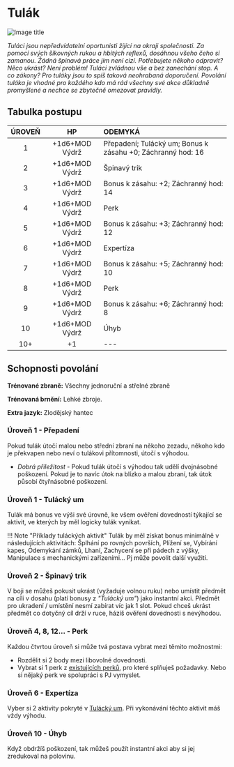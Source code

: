 # Tulák

![Image title](/assets/classes/rogue.webp)

*Tuláci jsou nepředvídatelní oportunisti žijící na okraji společnosti. Za pomocí svých šikovných rukou a hbitých reflexů, dosáhnou všeho čeho si zamanou. Žádná špinavá práce jim není cizí. Potřebujete někoho odpravit? Něco ukrást? Není problém! Tuláci zvládnou vše a bez zanechání stop. A co zákony? Pro tuláky jsou to spíš taková neohrabaná doporučení. Povolání tuláka je vhodné pro každého kdo má rád všechny své akce důkladně promyšlené a nechce se zbytečně omezovat pravidly.*

## Tabulka postupu

| ÚROVEŇ |       HP       | ODEMYKÁ                                                     |
| :----: | :------------: | :---------------------------------------------------------- |
|   1    | +1d6+MOD Výdrž | Přepadení; Tulácký um; Bonus k zásahu +0; Záchranný hod: 16 |
|   2    | +1d6+MOD Výdrž | Špinavý trik                                                |
|   3    | +1d6+MOD Výdrž | Bonus k zásahu: +2; Záchranný hod: 14                       |
|   4    | +1d6+MOD Výdrž | Perk                                                        |
|   5    | +1d6+MOD Výdrž | Bonus k zásahu: +3; Záchranný hod: 12                       |
|   6    | +1d6+MOD Výdrž | Expertíza                                                   |
|   7    | +1d6+MOD Výdrž | Bonus k zásahu: +5; Záchranný hod: 10                       |
|   8    | +1d6+MOD Výdrž | Perk                                                        |
|   9    | +1d6+MOD Výdrž | Bonus k zásahu: +6; Záchranný hod: 8                        |
|   10   | +1d6+MOD Výdrž | Úhyb                                                        |
|  10+   |       +1       | ---                                                         |

## Schopnosti povolání

**Trénované zbraně:** Všechny jednoruční a střelné zbraně 

**Trénovaná brnění:** Lehké zbroje. 

**Extra jazyk:** Zlodějský hantec

### Úroveň 1 - Přepadení

Pokud tulák útočí malou nebo střední zbraní na někoho zezadu, někoho kdo je překvapen nebo neví o tulákovi přítomnosti, útočí s výhodou.

- *Dobrá příležitost* - Pokud tulák útočí s výhodou tak udělí dvojnásobné poškození. Pokud je to navíc útok na blízko a malou zbraní, tak útok působí čtyřnásobné poškození. 

### Úroveň 1 - Tulácký um

Tulák má bonus ve výši své úrovně, ke všem ověření dovedností týkající se aktivit, ve kterých by měl logicky tulák vynikat.

!!! Note "Příklady tuláckých aktivit"
    Tulák by měl získat bonus minimálně v následujících aktivitách: Šplhání po rovných površích, Plížení se, Vybírání kapes, Odemykání zámků, Lhaní, Zachycení se při pádech z výšky, Manipulace s mechanickými zařízeními... Pj může povolit další využití.

### Úroveň 2 - Špinavý trik

V boji se můžeš pokusit ukrást (vyžaduje volnou ruku) nebo umístit předmět na cíli v dosahu (platí bonusy z *"Tulácký um"*) jako instantní akci. Předmět pro ukradení / umístění nesmí zabírat víc jak 1 slot. Pokud chceš ukrást předmět co dotyčný cíl drží v ruce, házíš ověření dovednosti s nevýhodou.

### Úroveň 4, 8, 12... - Perk

Každou čtvrtou úroveň si může tvá postava vybrat mezi těmito možnostmi:

- Rozdělit si 2 body mezi libovolné dovednosti.
- Vybrat si 1 perk z [existujících perků](/Aldir%20%28Zasazení%29/perks/#perky), pro které splňuješ požadavky. Nebo si nějaký perk ve spolupráci s PJ vymyslet.

### Úroveň 6 - Expertíza

Vyber si 2 aktivity pokryté v [Tulácký um](/Aldir%20%28Zasazení%29/Povolání/Tulák/#uroven-1-tulacky-um). Při vykonávání těchto aktivit máš vždy výhodu.

### Úroveň 10 - Úhyb

Když obdržíš poškození, tak můžeš použít instantní akci aby si jej zredukoval na polovinu.
